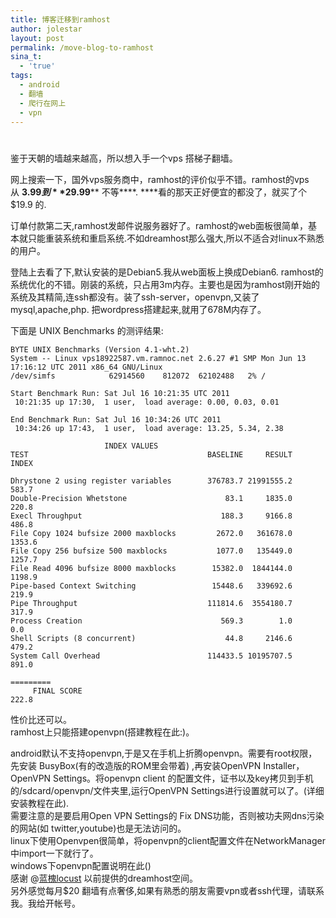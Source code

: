 ```yaml
---
title: 博客迁移到ramhost
author: jolestar
layout: post
permalink: /move-blog-to-ramhost
sina_t:
  - 'true'
tags:
  - android
  - 翻墙
  - 爬行在网上
  - vpn
---
```

# 

鉴于天朝的墙越来越高，所以想入手一个vps 搭梯子翻墙。

网上搜索一下，国外vps服务商中，ramhost的评价似乎不错。ramhost的vps从 **$3.99 到 **$29.99**** 不等****. ****看的那天正好便宜的都没了，就买了个$19.9 的.

订单付款第二天,ramhost发邮件说服务器好了。ramhost的web面板很简单，基本就只能重装系统和重启系统.不如dreamhost那么强大,所以不适合对linux不熟悉的用户。

登陆上去看了下,默认安装的是Debian5.我从web面板上换成Debian6. ramhost的系统优化的不错。刚装的系统，只占用3m内存。主要也是因为ramhost刚开始的系统及其精简,连ssh都没有。装了ssh-server，openvpn,又装了mysql,apache,php. 把wordpress搭建起来,就用了678M内存了。

下面是 UNIX Benchmarks 的测评结果:

    BYTE UNIX Benchmarks (Version 4.1-wht.2)
    System -- Linux vps18922587.vm.ramnoc.net 2.6.27 #1 SMP Mon Jun 13 17:16:12 UTC 2011 x86_64 GNU/Linux
    /dev/simfs            62914560    812072  62102488   2% /
    
    Start Benchmark Run: Sat Jul 16 10:21:35 UTC 2011
     10:21:35 up 17:30,  1 user,  load average: 0.00, 0.03, 0.01
    
    End Benchmark Run: Sat Jul 16 10:34:26 UTC 2011
     10:34:26 up 17:43,  1 user,  load average: 13.25, 5.34, 2.38
    
                         INDEX VALUES
    TEST                                        BASELINE     RESULT      INDEX
    
    Dhrystone 2 using register variables        376783.7 21991555.2      583.7
    Double-Precision Whetstone                      83.1     1835.0      220.8
    Execl Throughput                               188.3     9166.8      486.8
    File Copy 1024 bufsize 2000 maxblocks         2672.0   361678.0     1353.6
    File Copy 256 bufsize 500 maxblocks           1077.0   135449.0     1257.7
    File Read 4096 bufsize 8000 maxblocks        15382.0  1844144.0     1198.9
    Pipe-based Context Switching                 15448.6   339692.6      219.9
    Pipe Throughput                             111814.6  3554180.7      317.9
    Process Creation                               569.3        1.0        0.0
    Shell Scripts (8 concurrent)                    44.8     2146.6      479.2
    System Call Overhead                        114433.5 10195707.5      891.0
                                                                     =========
         FINAL SCORE                                                     222.8

性价比还可以。  
ramhost上只能搭建openvpn(搭建教程在此:)。

android默认不支持openvpn,于是又在手机上折腾openvpn。需要有root权限，先安装 BusyBox(有的改造版的ROM里会带着) ,再安装OpenVPN Installer，OpenVPN Settings。将openvpn client 的配置文件，证书以及key拷贝到手机的/sdcard/openvpn/文件夹里,运行OpenVPN Settings进行设置就可以了。(详细安装教程在此).  
需要注意的是要启用Open VPN Settings的 Fix DNS功能，否则被功夫网dns污染的网站(如 twitter,youtube)也是无法访问的。  
linux下使用Openvpen很简单，将openvpn的client配置文件在NetworkManager中import一下就行了。  
windows下openvpn配置说明在此()  
感谢 @[蓝槐locust][1] 以前提供的dreamhost空间。  
另外感觉每月$20 翻墙有点奢侈,如果有熟悉的朋友需要vpn或者ssh代理，请联系我。我给开帐号。

 [1]: http://weibo.com/lanhuai "蓝槐locust"
